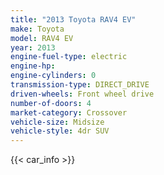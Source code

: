```yaml
---
title: "2013 Toyota RAV4 EV"
make: Toyota
model: RAV4 EV
year: 2013
engine-fuel-type: electric
engine-hp: 
engine-cylinders: 0
transmission-type: DIRECT_DRIVE
driven-wheels: Front wheel drive
number-of-doors: 4
market-category: Crossover
vehicle-size: Midsize
vehicle-style: 4dr SUV
---
```


{{< car_info >}}

